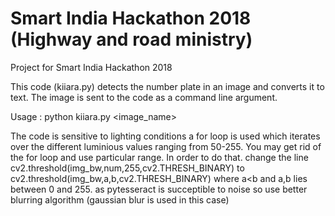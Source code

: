 # Smart India Hackathon 2018 (Highway and road ministry)
Project for Smart India Hackathon 2018

This code (kiiara.py) detects the number plate in an image and converts it to text. 
The image is sent to the code as a command line argument.

Usage : python kiiara.py <image_name>

The code is sensitive to lighting conditions a for loop is used which iterates over the different luminious values ranging from 50-255.
You may get rid of the for loop and use particular range. In order to do that. change the line cv2.threshold(img_bw,num,255,cv2.THRESH_BINARY)
to cv2.threshold(img_bw,a,b,cv2.THRESH_BINARY) where a<b and a,b lies between 0 and 255. as pytesseract is succeptible to noise so use better 
blurring algorithm (gaussian blur is used  in this case)
